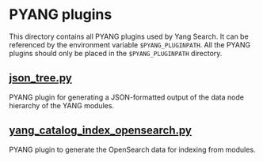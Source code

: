 # PYANG plugins

This directory contains all PYANG plugins used by Yang Search. It can be referenced by the environment variable `$PYANG_PLUGINPATH`.
All the PYANG plugins should only be placed in the `$PYANG_PLUGINPATH` directory.

## [json_tree.py](https://github.com/YangCatalog/backend/blob/master/opensearch_indexing/pyang_plugin/json_tree.py)

PYANG plugin for generating a JSON-formatted output of the data node hierarchy of the YANG modules.

## [yang_catalog_index_opensearch.py](https://github.com/YangCatalog/backend/blob/master/opensearch_indexing/pyang_plugin/yang_catalog_index_opensearch.py)

PYANG plugin to generate the OpenSearch data for indexing from modules.
